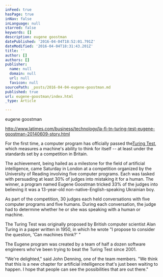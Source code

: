 ```yaml
---
inFeed: true
hasPage: true
inNav: false
inLanguage: null
starred: false
keywords: []
description: eugene goostman
datePublished: '2016-04-04T18:52:01.791Z'
dateModified: '2016-04-04T18:31:43.201Z'
title: ''
author: []
authors: []
publisher:
  name: null
  domain: null
  url: null
  favicon: null
sourcePath: _posts/2016-04-04-eugene-goostman.md
published: true
url: eugene-goostman/index.html
_type: Article

---
```

eugene goostman

http://www.latimes.com/business/technology/la-fi-tn-turing-test-eugene-goostman-20140609-story.html

For the first time, a computer program has officially passed the[Turing Test][0], which measures a machine's ability to think for itself -- at least under the standards set by a competition in Britain.

The achievement, being hailed as a milestone for the field of artificial intelligence, came Saturday in London at a competition organized by the University of Reading involving five computer programs. Each was tasked with persuading at least 30% of judges into mistaking it for a human. The winner, a program named Eugene Goostman tricked 33% of the judges into believing it was a 13-year-old non-native-English-speaking Ukrainian boy.

As part of the competition, 30 judges each held conversations with five computer programs and five humans. During each conversation, the judge had to determine whether he or she was speaking with a human or machine. 

The Turing Test was originally proposed by British computer scientist Alan Turing in a paper written in 1950, in which he wrote "I propose to consider the question, 'Can machines think?' "

The Eugene program was created by a team of half a dozen software engineers who've been trying to beat the Turing Test since 2001\. 

"We're delighted," said John Denning, one of the team members. "We think that this is a new chapter for artificial intelligence that's just been waiting to happen. I hope that people can see the possibilities that are out there."

[0]: http://www.latimes.com/topic/science/technology-industry/alan-turing-PEHST00000279-topic.html "Alan Turing"